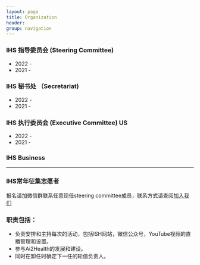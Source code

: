 ```yaml
---
layout: page
title: Organization
header: 
group: navigation
---
```


### IHS 指导委员会 (Steering Committee)
- 2022 - 
- 2021 -

### IHS 秘书处 （Secretariat)
- 2022 -
- 2021 -

### IHS 执行委员会 (Executive Committee) US
- 2022 -
- 2021 -

### IHS **Business**

------------------

### IHS常年征集志愿者 

报名请加微信群联系任意现任steering committee成员，联系方式请查阅[加入我们](mailto:ai.advanced.healthcare@gmail.com)

### 职责包括：
- 负责安排和主持每次的活动，包括ISH网站，微信公众号，YouTube视频的直播管理和设置。
- 参与Ai2Health的发展和建设。
- 同时在卸任时确定下一任的轮值负责人。

